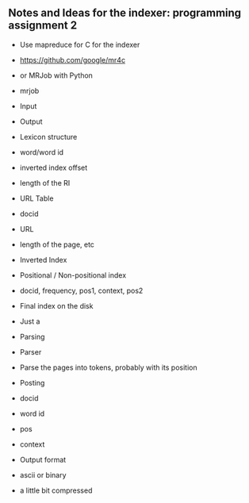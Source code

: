 ## Notes and Ideas for the indexer: programming assignment 2

* Use mapreduce for C for the indexer
 * https://github.com/google/mr4c

* or MRJob with Python
 * mrjob

* Input

* Output
 * Lexicon structure
  * word/word id
  * inverted index offset
  * length of the RI
 * URL Table
  * docid
  * URL
  * length of the page, etc
 * Inverted Index
  * Positional / Non-positional index
  * docid, frequency, pos1, context, pos2
 * Final index on the disk
  * Just a

* Parsing
 * Parser
  * Parse the pages into tokens, probably with its position
 * Posting
  * docid
  * word id
  * pos
  * context

* Output format
 * ascii or binary
 * a little bit compressed

